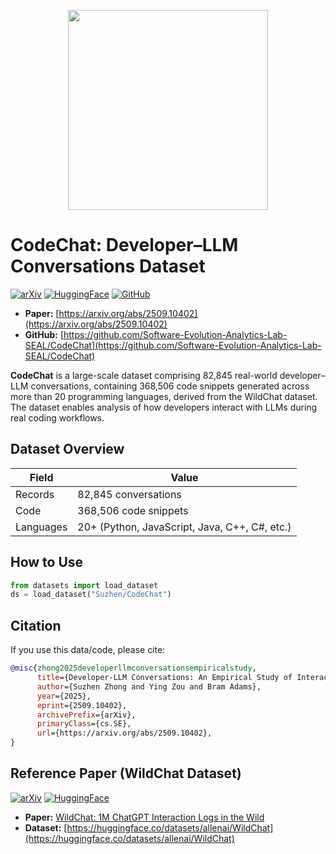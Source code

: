 
<p align="center">
  <img src="https://huggingface.co/datasets/Suzhen/CodeChat/resolve/main/CodeChat_LOGO.png" width="320">
</p>

# CodeChat: Developer–LLM Conversations Dataset

[![arXiv](https://img.shields.io/badge/arXiv-2509.10402-b31b1b.svg)](https://arxiv.org/abs/2509.10402)
[![HuggingFace](https://img.shields.io/badge/HF-dataset-orange?logo=huggingface)](https://huggingface.co/datasets/Suzhen/CodeChat)
[![GitHub](https://img.shields.io/badge/GitHub-CodeChat-blue?logo=github)](https://github.com/Software-Evolution-Analytics-Lab-SEAL/CodeChat)


- **Paper:** [https://arxiv.org/abs/2509.10402](https://arxiv.org/abs/2509.10402)  
- **GitHub:** [https://github.com/Software-Evolution-Analytics-Lab-SEAL/CodeChat](https://github.com/Software-Evolution-Analytics-Lab-SEAL/CodeChat)

**CodeChat** is a large-scale dataset comprising 82,845 real-world developer–LLM conversations, containing 368,506 code snippets generated across more than 20 programming languages, derived from the WildChat dataset. The dataset enables analysis of how developers interact with LLMs during real coding workflows.

## Dataset Overview

| Field      | Value                                         |
|------------|-----------------------------------------------|
| Records    | 82,845 conversations                          |
| Code       | 368,506 code snippets                         |
| Languages  | 20+ (Python, JavaScript, Java, C++, C#, etc.) |

## How to Use
```python
from datasets import load_dataset
ds = load_dataset("Suzhen/CodeChat")
```

## Citation

If you use this data/code, please cite:

```bibtex
@misc{zhong2025developerllmconversationsempiricalstudy,
      title={Developer-LLM Conversations: An Empirical Study of Interactions and Generated Code Quality}, 
      author={Suzhen Zhong and Ying Zou and Bram Adams},
      year={2025},
      eprint={2509.10402},
      archivePrefix={arXiv},
      primaryClass={cs.SE},
      url={https://arxiv.org/abs/2509.10402}, 
}
```

## Reference Paper (WildChat Dataset)

[![arXiv](https://img.shields.io/badge/arXiv-2405.01470-b31b1b.svg)](https://arxiv.org/abs/2405.01470)
[![HuggingFace](https://img.shields.io/badge/HF-dataset-orange?logo=huggingface)](https://huggingface.co/datasets/allenai/WildChat)

- **Paper:** [WildChat: 1M ChatGPT Interaction Logs in the Wild](https://arxiv.org/abs/2405.01470)
- **Dataset:** [https://huggingface.co/datasets/allenai/WildChat](https://huggingface.co/datasets/allenai/WildChat)